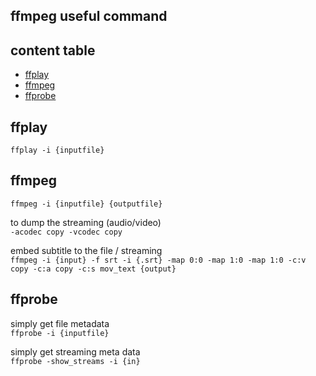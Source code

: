 ## ffmpeg useful command

## content table
- [ffplay](#ffplay)<br>
- [ffmpeg](#ffmpeg)<br>
- [ffprobe](#ffprobe)<br>

## ffplay
`ffplay -i {inputfile}`

## ffmpeg

`ffmpeg -i {inputfile} {outputfile}`

to dump the streaming (audio/video)   
`-acodec copy -vcodec copy`

embed subtitle to the file / streaming  
`ffmpeg -i {input} -f srt -i {.srt} -map 0:0 -map 1:0 -map 1:0 -c:v copy -c:a copy -c:s mov_text {output}`

## ffprobe  

simply get file metadata  
`ffprobe -i {inputfile}`

simply get streaming meta data  
`ffprobe -show_streams -i {in}`

